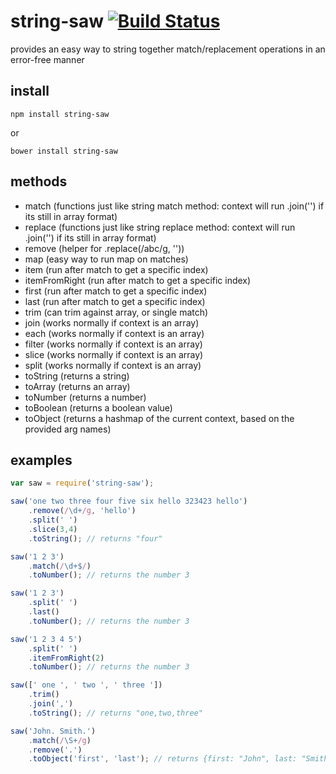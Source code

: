 # string-saw [![Build Status](https://travis-ci.org/icodeforlove/string-saw.png?branch=master)](https://travis-ci.org/icodeforlove/string-saw)

provides an easy way to string together match/replacement operations in an error-free manner

## install

```
npm install string-saw
```

or

```
bower install string-saw
```

## methods

- match (functions just like string match method: context will run .join('') if its still in array format)
- replace (functions just like string replace method: context will run .join('') if its still in array format)
- remove (helper for .replace(/abc/g, ''))
- map (easy way to run map on matches)
- item (run after match to get a specific index)
- itemFromRight (run after match to get a specific index)
- first (run after match to get a specific index)
- last (run after match to get a specific index)
- trim (can trim against array, or single match)
- join (works normally if context is an array)
- each (works normally if context is an array)
- filter (works normally if context is an array)
- slice (works normally if context is an array)
- split (works normally if context is an array)
- toString (returns a string)
- toArray (returns an array)
- toNumber (returns a number)
- toBoolean (returns a boolean value)
- toObject (returns a hashmap of the current context, based on the provided arg names)

## examples

```javascript
var saw = require('string-saw');

saw('one two three four five six hello 323423 hello')
	.remove(/\d+/g, 'hello')
	.split(' ')
	.slice(3,4)
	.toString(); // returns "four"

saw('1 2 3')
	.match(/\d+$/)
	.toNumber(); // returns the number 3

saw('1 2 3')
	.split(' ')
	.last()
	.toNumber(); // returns the number 3

saw('1 2 3 4 5')
	.split(' ')
	.itemFromRight(2)
	.toNumber(); // returns the number 3

saw([' one ', ' two ', ' three '])
	.trim()
	.join(',')
	.toString(); // returns "one,two,three"

saw('John. Smith.')
	.match(/\S+/g)
	.remove('.')
	.toObject('first', 'last'); // returns {first: "John", last: "Smith"}
```